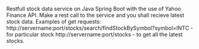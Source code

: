 Restfull stock data service on Java Spring Boot with the use of Yahoo Finance API. Make a rest call to the service and you shall recieve latest stock data. 
Examples of get requests: 
http://servername:port/stocks/search/findStockBySymbol?symbol=INTC - for particular stock
http://servername:port/stocks - to get all the latest stocks.
